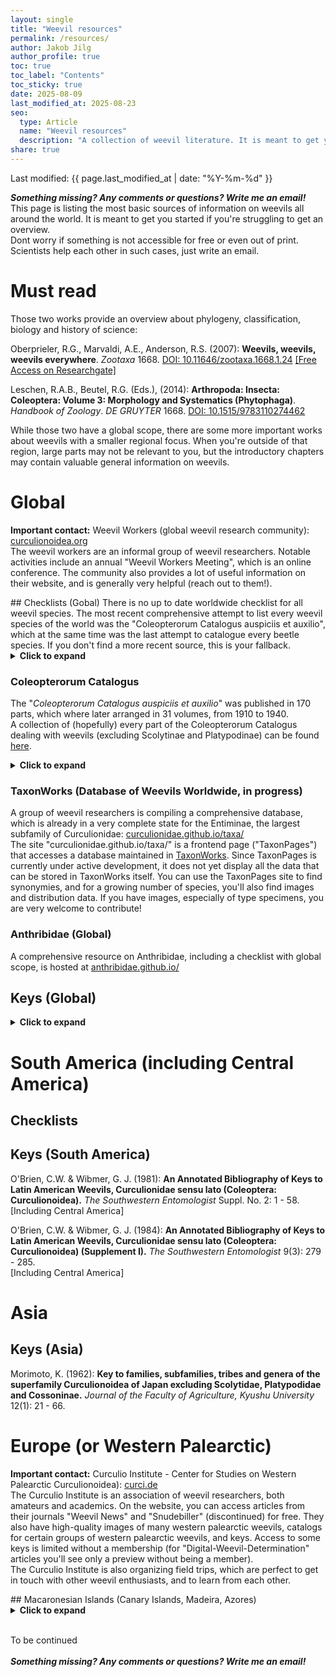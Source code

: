 ```yaml
---
layout: single
title: "Weevil resources"
permalink: /resources/
author: Jakob Jilg
author_profile: true
toc: true
toc_label: "Contents"
toc_sticky: true
date: 2025-08-09
last_modified_at: 2025-08-23
seo:
  type: Article
  name: "Weevil resources"
  description: "A collection of weevil literature. It is meant to get you started with weevil identification."
share: true
---
```

Last modified: {{ page.last_modified_at | date: "%Y-%m-%d" }}

__*Something missing? Any comments or questions? Write me an email!*__\
This page is listing the most basic sources of information on weevils all around the world. It is meant to get you started if you're struggling to get an overview.\
Dont worry if something is not accessible for free or even out of print. Scientists help each other in such cases, just write an email.


# Must read
Those two works provide an overview about phylogeny, classification, biology and history of science:
<p class="reference">
Oberprieler, R.G., Marvaldi, A.E., Anderson, R.S. (2007): <strong>Weevils, weevils, weevils everywhere</strong>. <em>Zootaxa</em> 1668.
<a href="https://doi.org/10.11646/zootaxa.1668.1.24" target="_blank" rel="noopener noreferrer">DOI: 10.11646/zootaxa.1668.1.24</a>
<a href="https://www.researchgate.net/publication/279582665_Weevils_weevils_weevils_everywhere" target="_blank" rel="noopener noreferrer">[Free Access on Researchgate]</a>
</p>

<p class="reference">
Leschen, R.A.B., Beutel, R.G. (Eds.), (2014): <strong>Arthropoda: Insecta: Coleoptera: Volume 3: Morphology and Systematics (Phytophaga)</strong>. <em>Handbook of Zoology</em>. <em>DE GRUYTER</em> 1668.
<a href="https://doi.org/10.1515/9783110274462" target="_blank" rel="noopener noreferrer">DOI: 10.1515/9783110274462</a>
</p>

While those two have a global scope, there are some more important works about weevils with a smaller regional focus. When you're outside of that region, large parts may not be relevant to you, but the introductory chapters may contain valuable general information on weevils.


# Global
<p class="reference">
<strong>Important contact:</strong> Weevil Workers (global weevil research community): <a href="https://www.curculionoidea.org" target="_blank" rel="noopener noreferrer">curculionoidea.org</a><br>
The weevil workers are an informal group of weevil researchers. Notable activities include an annual "Weevil Workers Meeting", which is an online conference. The community also provides a lot of useful information on their website, and is generally very helpful (reach out to them!).
</p>
## Checklists (Gobal)
There is no up to date worldwide checklist for all weevil species. The most recent comprehensive attempt to list every weevil species of the world was the "Coleopterorum Catalogus auspiciis et auxilio", which at the same time was the last attempt to catalogue every beetle species. If you don't find a more recent source, this is your fallback.


<details markdown="1">
  <summary><b>Click to expand</b></summary>
<p class="reference">
Bouchard, P., Bousquet, Y., Davies, A.E., Alonso-Zarazaga, M.A., Lawrence, J.F., Lyal, C.H.C., Newton, A.F., Reid, C.A.M., Schmitt, M., Slipinski, S.A., Smith, A.B.T. (2011): <strong>Family-group names in Coleoptera (Insecta)</strong>. <i>Zookeys</i> 88, 1–972. <a href="https://doi.org/10.3897/zookeys.88.807" target="_blank" rel="noopener noreferrer">DOI: 10.3897/zookeys.88.807</a><br>
This work summarizes all families, subfamilies, tribes and subtribes of Coleoptera. Some of the classification is outdated by now, but it still is the most important summary available.
</p>
<p class="reference">
Alonso Zarazaga, M.A., Lyal, C.H.C. (1999): <strong>A World Catalogue of families and genera of Curculionoidea (Insecta: Coleoptera) excluding (Scolytidae and Platypodidae).</strong> Entomopraxis, Barcelona, 315 pages, ISBN: 84-605-9994-9. <a href="https://weevil.myspecies.info/sites/weevil.info/files/Alonso-Zarazaga%20%26%20Lyal,%201999_World%20Catalogue%20%28searchable%29.pdf" target="_blank" rel="noopener noreferrer">[Free access to scan]</a><br>

This monumental checklist contains all genera and higher classification of weevils. The higher classification is partly outdated (see e.g. Bouchard et al 2011), but the overview on genera (and synonymies between genera) is extremely valuable. Two papers where published with corrections and additions:
</p>
<p class="reference">
Alonso-Zarazaga, M.A., Lyal, C.H.C. (2002): <strong>Addenda and corrigenda to ‘A World Catalogue of Families and Genera of Curculionoidea (Insecta: Coleoptera).’</strong> <i>Zootaxa</i> 63. <a href="https://doi.org/10.11646/zoootaxa.63.1.1" target="_blank" rel="noopener noreferrer">DOI: 10.11646/zoootaxa.63.1.1</a>
</p>
<p class="reference">
Lyal, C.H.C., Alonso-Zarazaga, M.A. (2006): <strong>Addenda and corrigenda to A World Catalogue of Families and Genera of Curculionoidea (Insecta: Coleoptera). 2.</strong> <i>Zootaxa</i> 1202. <a href="https://doi.org/10.11646/zootaxa.1202.1.2" target="_blank" rel="noopener noreferrer">DOI: 10.11646/zootaxa.1202.1.2</a>
</p>
</details>

### Coleopterorum Catalogus
The "*Coleopterorum Catalogus auspiciis et auxilio*" was published in 170 parts, which where later arranged in 31 volumes, from 1910 to 1940.\
A collection of (hopefully) every part of the Coleopterorum Catalogus dealing with weevils (excluding Scolytinae and Platypodinae) can be found [here](https://github.com/weevil-see/files.weevil-see.github.io/tree/main/Coleopterorum_Catalogus_Curculionoidea).

<details markdown="1">
  <summary><b>Click to expand</b></summary>

The monumental piece of work is still relevant for several reasons:
- For many regions and taxonomic groups, it remains the most recent comprehensive checklist on the species-level.
- Many entomological collections with historical roots are still organized according to the Catalogus. As its taxonomy is now highly outdated and differs from modern classifications, the Catalogus is often the only tool for locating specimens in museums.
- It is a key historical document. Understanding the historical classification of weevils is essential for interpreting older entomological literature. The Catalogus can be used to trace the origin of information (including errors).


{% include image.html 
    image_path="/assets/images/resources/coleopterorum_catalogus.png" 
    caption="Exemplary entries from the **Coleopterorum Catalogus**:<br>
    Valid species are printed in **bold**. The first citation following each name is the original description; subsequent citations refer to additional taxonomic literature. Synonymous names are given in *italics*, but for the variations (var.) I'm not exactly sure if they where also considered synonymous. Occasionally, references concerning biology or other topics are included under the corresponding headings (here 'Biologie', German for 'biology'). Distributional data is found on the right, written in German."
    width="80%"
%}

Wilhelm Junk, the publisher of the original *Coleopterorum Catalogus auspiciis et auxilio*, was Jewish. After fleeing Nazi Germany to the Netherlands, he and his wife tragically took their own lives in December 1942, just before the Gestapo arrived to arrest and deport them. Another series named "*Coleopterorum Catalogus Supplementa*" was started to keep the Catalogus updated, but it eventually ceased to be published.\
Nowadays, we tend to rely on online databases such as *Catalogue of Life* or *GBIF*. I noticed they do not meet the necessary standards for entomological work, as they are either incomplete or contain too many errors, which stem from automated data aggregation. For taxonomic work, it's important to stick to sources which where carefully compiled by experts.
</details>

### TaxonWorks (Database of Weevils Worldwide, in progress)
A group of weevil researchers is compiling a comprehensive database, which is already in a very complete state for the Entiminae, the largest subfamily of Curculionidae: <a href="https://curculionidae.github.io/taxa/" target="_blank" rel="noopener noreferrer">curculionidae.github.io/taxa/</a>\
The site "curculionidae.github.io/taxa/" is a frontend page ("TaxonPages") that accesses a database maintained in <a href="https://taxonworks.org/" target="_blank" rel="noopener noreferrer">TaxonWorks</a>. Since TaxonPages is currently under active development, it does not yet display all the data that can be stored in TaxonWorks itself. You can use the TaxonPages site to find synonymies, and for a growing number of species, you'll also find images and distribution data. If you have images, especially of type specimens, you are very welcome to contribute!


### Anthribidae (Global)
A comprehensive resource on Anthribidae, including a checklist with global scope, is hosted at <a href="https://anthribidae.github.io/" target="_blank" rel="noopener noreferrer">anthribidae.github.io/</a>

## Keys (Global)
<details markdown="1">
  <summary><b>Click to expand</b></summary>

<p class="reference">
Clarke, D. J., Limaye, A., McKenna, D. D., & Oberprieler, R. G. (2019). <strong>The Weevil Fauna Preserved in Burmese Amber—Snapshot of a Unique, Extinct Lineage (Coleoptera: Curculionoidea).</strong> <i>Diversity</i> 11(1), 1. <a href="https://doi.org/10.3390/d11010001" target="_blank" rel="noopener noreferrer">DOI: 10.3390/d11010001</a><br>
[The most recent (2025) key to families. Includes families known only from fossils.]
</p>
<p class="reference">
Kuschel, G. (1995). <strong>A Phylogenetic Classification of Curculionoidea to Families and Subfamilies.</strong> <i>Memoirs of the Entomological Society of Washington</i> 14: 5-33.<br>
[Key to families and subfamilies. Classification is outdated but still very useful]
</p>

<p class="reference">
Thompson, G.T. (1992). <strong>Observations on the morphology and classification of weevils (Coleoptera, Curculionoidea) with a key to major groups.</strong> <i>Journal of Natural History</i> 26(4): 835-891. <a href="https://doi.org/10.1080/00222939200770511" target="_blank" rel="noopener noreferrer">DOI: 10.1080/00222939200770511</a><br>
</p>

</details>

# South America (including Central America)

## Checklists

## Keys (South America)
<p class="reference">
O'Brien, C.W. & Wibmer, G. J. (1981): <b>An Annotated Bibliography of Keys to Latin American Weevils, Curculionidae sensu lato (Coleoptera: Curculionoidea).</b> <i>The Southwestern Entomologist</i> Suppl. No. 2: 1 - 58.<br>
[Including Central America]
</p>
<p class="reference">
O'Brien, C.W. & Wibmer, G. J. (1984): <b>An Annotated Bibliography of Keys to Latin American Weevils, Curculionidae sensu lato (Coleoptera: Curculionoidea) (Supplement I).</b> <i>The Southwestern Entomologist</i> 9(3): 279 - 285.<br>
[Including Central America]
</p>

# Asia

## Keys (Asia)
<p class="reference">
Morimoto, K. (1962): <b>Key to families, subfamilies, tribes and genera of the superfamily Curculionoidea of Japan excluding Scolytidae, Platypodidae and Cossoninae.</b> <i>Journal of the Faculty of Agriculture, Kyushu University</i> 12(1): 21 - 66.<br>
</p>

# Europe (or Western Palearctic)
<p class="reference">
<strong>Important contact:</strong> Curculio Institute - Center for Studies on Western Palearctic Curculionoidea): <a href="https://www.curci.de" target="_blank" rel="noopener noreferrer">curci.de</a><br>
The Curculio Institute is an association of weevil researchers, both amateurs and academics. On the website, you can access articles from their journals "Weevil News" and "Snudebiller" (discontinued) for free. They also have high-quality images of many western palearctic weevils, catalogs for certain groups of western palearctic weevils, and keys. Access to some keys is limited without a membership (for "Digital-Weevil-Determination" articles you'll see only a preview without being a member).<br>
The Curculio Institute is also organizing field trips, which are perfect to get in touch with other weevil enthusiasts, and to learn from each other.
</p>
## Macaronesian Islands (Canary Islands, Madeira, Azores)
<details>
  <summary><b>Click to expand</b></summary>

Macaronesia is a unique biogeographic region, with unique resources on weevils:
<p class="reference">
Stüben, P. E. (2022): <strong>Weevils of Macaronesia. - Canary Islands, Madeira, Azores (Coleoptera: Curculionoidea)</strong>. Curculio Institut, Mönchengladbach, 784 pages, ISBN: 978-3-00-068416-6<br>
Illustrated catalog with keys to all weevils of Macaronesia.
</p>
<p class="reference">
Machado, A. (2022): <strong>The Macaronesian <i>Laparocerus</i>. Taxonomy, Phylogeny and Natural History.</strong>. Turquesa ediciones, Santa Cruz de Tenerife, 681 pages, ISBN: 978-84-16785-99-5<br>
I have not read this work, but it seems to be a monumental monography.
</p>
<p class="reference">
Stüben, P.E. et al.: The Macaronesian Islands - an Encyclopedia of Curculionoidea (Coleoptera). Available online at <a href="https://curci.de/institute/lecharancon/catalogue_4/catalogue_4.php" target="_blank" rel="noopener noreferrer">https://curci.de/institute/lecharancon/catalogue_4/catalogue_4.php</a><br>
Illustrations, distributional data, life history data, all compiled by members of the Curculio Institute.
</p>
</details> 

 \
To be continued\
\
__*Something missing? Any comments or questions? Write me an email!*__

